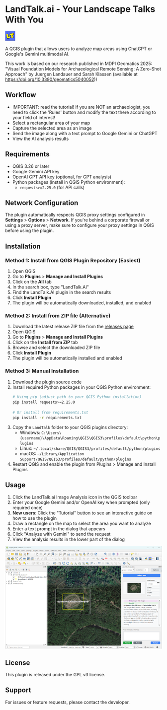 # LandTalk.ai - Your Landscape Talks With You 

![LandTalk Icon](icons/LT.AI.png)

 A QGIS plugin that allows users to analyze map areas using ChatGPT or Google's Gemini multimodal AI.

 This work is based on our research published in MDPI Geomatics 2025: "Visual Foundation Models for Archaeological Remote Sensing: A Zero-Shot Approach" by Juergen Landauer and Sarah Klassen (available at https://doi.org/10.3390/geomatics5040052))

## Workflow

 - IMPORTANT: read the tutorial! If you are NOT an archaeologist, you need to click the 'Rules' button and modify the text there according to your field of interest!
 - Select a rectangular area of your map
 - Capture the selected area as an image
 - Send the image along with a text prompt to Google Gemini or ChatGPT
 - View the AI analysis results

 ## Requirements

- QGIS 3.26 or later
- Google Gemini API key
- OpenAI GPT API key (optional, for GPT analysis)
- Python packages (install in QGIS Python environment):
  - `requests>=2.25.0` (for API calls)

## Network Configuration

The plugin automatically respects QGIS proxy settings configured in **Settings** > **Options** > **Network**. If you're behind a corporate firewall or using a proxy server, make sure to configure your proxy settings in QGIS before using the plugin.

## Installation

### Method 1: Install from QGIS Plugin Repository (Easiest)

1. Open QGIS
2. Go to **Plugins** > **Manage and Install Plugins**
3. Click on the **All** tab
4. In the search box, type "LandTalk.AI"
5. Find the LandTalk.AI plugin in the search results
6. Click **Install Plugin**
7. The plugin will be automatically downloaded, installed, and enabled

### Method 2: Install from ZIP file (Alternative)

1. Download the latest release ZIP file from the [releases page](https://github.com/juergenlandauer/LandTalk.AI/releases)
2. Open QGIS
3. Go to **Plugins** > **Manage and Install Plugins**
4. Click on the **Install from ZIP** tab
5. Browse and select the downloaded ZIP file
6. Click **Install Plugin**
7. The plugin will be automatically installed and enabled

### Method 3: Manual Installation

1. Download the plugin source code
2. Install required Python packages in your QGIS Python environment:
   ```bash
   # Using pip (adjust path to your QGIS Python installation)
   pip install requests>=2.25.0
   
   # Or install from requirements.txt
   pip install -r requirements.txt
   ```
3. Copy the `LandTalk` folder to your QGIS plugins directory:
   - Windows: `C:\Users\{username}\AppData\Roaming\QGIS\QGIS3\profiles\default\python\plugins`
   - Linux: `~/.local/share/QGIS/QGIS3/profiles/default/python/plugins`
   - macOS: `~/Library/Application Support/QGIS/QGIS3/profiles/default/python/plugins`
4. Restart QGIS and enable the plugin from Plugins > Manage and Install Plugins

 ## Usage


 1. Click the LandTalk.ai Image Analysis icon in the QGIS toolbar
 2. Enter your Google Gemini and/or OpenAI key when prompted (only required once)
 3. **New users**: Click the "Tutorial" button to see an interactive guide on how to use the plugin
 4. Draw a rectangle on the map to select the area you want to analyze
 5. Enter a text prompt in the dialog that appears
 6. Click "Analyze with Gemini" to send the request
 7. View the analysis results in the lower part of the dialog

 ![LandTalk Plugin Interface](documents/Screen.png)

 ## License

 This plugin is released under the GPL v3 license.

 ## Support

 For issues or feature requests, please contact the developer.



